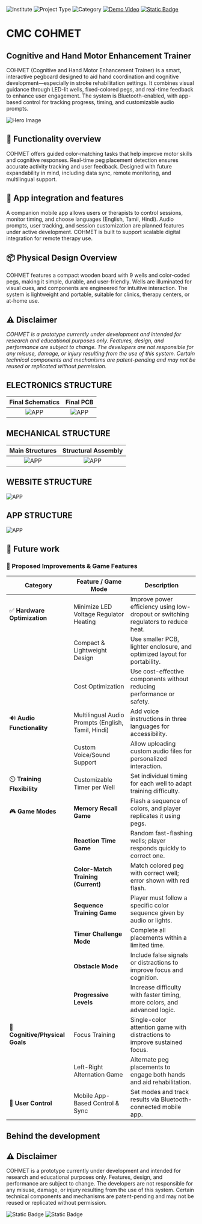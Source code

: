 
![Institute](https://img.shields.io/badge/Institute-CMC%20Vellore-2a9d8f?style=flat-square) ![Project Type](https://img.shields.io/badge/Project%20Type-Rehabilitation%20Device-f77f00?style=flat-square) ![Category](https://img.shields.io/badge/Category-Biomedical%20Product-4361ee?style=flat-square) [![Demo Video](https://img.shields.io/badge/Demo-Youtube-a53860?style=flat-square)](https://youtu.be/8x4jnvdGgfg?si=aJdlGi542GCe0jYr) [![Static Badge](https://img.shields.io/badge/Website-Visit-758bfd?style=flat-square)](https://cohmet-cmc.netlify.app/)

# **CMC COHMET**
## **Cognitive and Hand Motor Enhancement Trainer**

COHMET (Cognitive and Hand Motor Enhancement Trainer) is a smart, interactive pegboard designed to aid hand coordination and cognitive development—especially in stroke rehabilitation settings. It combines visual guidance through LED-lit wells, fixed-colored pegs, and real-time feedback to enhance user engagement. The system is Bluetooth-enabled, with app-based control for tracking progress, timing, and customizable audio prompts.

![Hero Image](https://github.com/Surakshajain06/COHMET_PVT/blob/main/COHMET%20DOCUMENTATION/PICS/COHMET-Thumbnail.jpg?raw=true)

## 🎯 **Functionality overview**
COHMET offers guided color-matching tasks that help improve motor skills and cognitive responses. Real-time peg placement detection ensures accurate activity tracking and user feedback. Designed with future expandability in mind, including data sync, remote monitoring, and multilingual support.

## 📱 **App integration and features**
A companion mobile app allows users or therapists to control sessions, monitor timing, and choose languages (English, Tamil, Hindi). Audio prompts, user tracking, and session customization are planned features under active development. COHMET is built to support scalable digital integration for remote therapy use.

## 📦 **Physical Design Overview**
COHMET features a compact wooden board with 9 wells and color-coded pegs, making it simple, durable, and user-friendly. Wells are illuminated for visual cues, and components are engineered for intuitive interaction. The system is lightweight and portable, suitable for clinics, therapy centers, or at-home use.

## ⚠️ Disclaimer
*COHMET is a prototype currently under development and intended for research and educational purposes only. Features, design, and performance are subject to change. The developers are not responsible for any misuse, damage, or injury resulting from the use of this system. Certain technical components and mechanisms are patent-pending and may not be reused or replicated without permission.*

## **ELECTRONICS STRUCTURE**
| Final Schematics | Final PCB |
| :------: | :------: |
| ![APP](https://github.com/Surakshajain06/COHMET_PVT/blob/main/COHMET%20DOCUMENTATION/PICS/single%20PCB_schem.png?raw=true) | ![APP](https://github.com/Surakshajain06/COHMET_PVT/blob/main/COHMET%20DOCUMENTATION/PICS/single%20PCB_pcb.png?raw=true) |

## **MECHANICAL STRUCTURE**
| Main Structures | Structural Assembly |
| :------: | :------: |
| ![APP](https://github.com/Surakshajain06/COHMET_PVT/blob/main/COHMET%20DOCUMENTATION/PICS/COHMET%20PARTS.png?raw=true) | ![APP](https://github.com/Surakshajain06/COHMET_PVT/blob/main/COHMET%20DOCUMENTATION/PICS/main%20structure.gif?raw=true) |

## **WEBSITE STRUCTURE**
![APP](https://github.com/Surakshajain06/COHMET_PVT/blob/main/COHMET%20DOCUMENTATION/PICS/Website.png?raw=true)

## **APP STRUCTURE**
![APP](https://github.com/Surakshajain06/COHMET_PVT/blob/main/COHMET%20DOCUMENTATION/PICS/APP.png?raw=true)


## 🔧 Future work
 
### 🔧 Proposed Improvements & Game Features

| **Category**              | **Feature / Game Mode**                                          | **Description**                                                                                      |
|--------------------------|-------------------------------------------------------------------|------------------------------------------------------------------------------------------------------|
| ✅ **Hardware Optimization** | Minimize LED Voltage Regulator Heating                             | Improve power efficiency using low-dropout or switching regulators to reduce heat.                   |
|                          | Compact & Lightweight Design                                     | Use smaller PCB, lighter enclosure, and optimized layout for portability.                            |
|                          | Cost Optimization                                                | Use cost-effective components without reducing performance or safety.                               |
| 🔊 **Audio Functionality**  | Multilingual Audio Prompts (English, Tamil, Hindi)                  | Add voice instructions in three languages for accessibility.                                         |
|                          | Custom Voice/Sound Support                                       | Allow uploading custom audio files for personalized interaction.                                     |
| ⏲️ **Training Flexibility** | Customizable Timer per Well                                     | Set individual timing for each well to adapt training difficulty.                                    |
| 🎮 **Game Modes**          | **Memory Recall Game**                                           | Flash a sequence of colors, and player replicates it using pegs.                                    |
|                          | **Reaction Time Game**                                           | Random fast-flashing wells; player responds quickly to correct one.                                 |
|                          | **Color-Match Training (Current)**                               | Match colored peg with correct well; error shown with red flash.                                     |
|                          | **Sequence Training Game**                                       | Player must follow a specific color sequence given by audio or lights.                              |
|                          | **Timer Challenge Mode**                                         | Complete all placements within a limited time.                                                       |
|                          | **Obstacle Mode**                                                | Include false signals or distractions to improve focus and cognition.                               |
|                          | **Progressive Levels**                                           | Increase difficulty with faster timing, more colors, and advanced logic.                             |
| 🧠 **Cognitive/Physical Goals** | Focus Training                                                | Single-color attention game with distractions to improve sustained focus.                           |
|                          | Left-Right Alternation Game                                     | Alternate peg placements to engage both hands and aid rehabilitation.                               |
| 📱 **User Control**         | Mobile App-Based Control & Sync                                | Set modes and track results via Bluetooth-connected mobile app.                                      |


## Behind the development

## ⚠️ Disclaimer
COHMET is a prototype currently under development and intended for research and educational purposes only. Features, design, and performance are subject to change. The developers are not responsible for any misuse, damage, or injury resulting from the use of this system. Certain technical components and mechanisms are patent-pending and may not be reused or replicated without permission.


![Static Badge](https://img.shields.io/badge/Made%20With%20Love%20By-SHREENANDAN%20SAHU,%20KS%20SURAKSHA%20JAIN%20&%20DR.%20CASSANDRA%20SOLOMONS-eb5e28?style=flat-square) ![Static Badge](https://img.shields.io/badge/Designed%20Developed%20&%20Made%20In-Dept%20of%20BIOENGINEERING%20CMC%20Vellore,%20INDIA-a53860?style=flat-square) 

